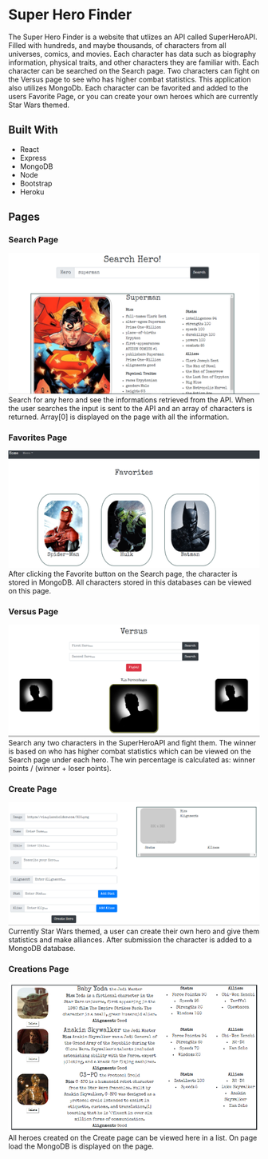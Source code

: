 # Super Hero Finder

The Super Hero Finder is a website that utlizes an API called SuperHeroAPI. Filled with hundreds, and maybe thousands, of characters from all universes, comics, and movies. Each character has data such as biography information, physical traits, and other characters they are familiar with. Each character can be searched on the Search page. Two characters can fight on the Versus page to see who has higher combat statistics. This application also utilizes MongoDb. Each character can be favorited and added to the users Favorite Page, or you can create your own heroes which are currently Star Wars themed.


## Built With

* React
* Express
* MongoDB
* Node
* Bootstrap
* Heroku


## Pages
### Search Page
![Screenshot](searchpage.png)
Search for any hero and see the informations retrieved from the API. When the user searches the input is sent to the API and an array of characters is returned. Array[0] is displayed on the page with all the information.

### Favorites Page
![Screenshot](Favoritespage.png)
After clicking the Favorite button on the Search page, the character is stored in MongoDB. All characters stored in this databases can be viewed on this page.

### Versus Page
![Screenshot](Versuspage.png)
Search any two characters in the SuperHeroAPI and fight them. The winner is based on who has higher combat statistics which can be viewed on the Search page under each hero. The win percentage is calculated as: winner points / (winner + loser points).

### Create Page
![Screenshot](createpage.png)
Currently Star Wars themed, a user can create their own hero and give them statistics and make alliances. After submission the character is added to a MongoDB database.

### Creations Page
![Screenshot](creationspage.png)
All heroes created on the Create page can be viewed here in a list. On page load the MongoDB is displayed on the page.